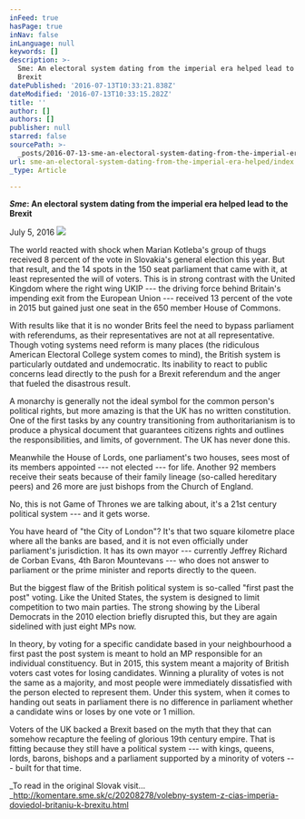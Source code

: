 ```yaml
---
inFeed: true
hasPage: true
inNav: false
inLanguage: null
keywords: []
description: >-
  Sme: An electoral system dating from the imperial era helped lead to the
  Brexit
datePublished: '2016-07-13T10:33:21.838Z'
dateModified: '2016-07-13T10:33:15.282Z'
title: ''
author: []
authors: []
publisher: null
starred: false
sourcePath: >-
  _posts/2016-07-13-sme-an-electoral-system-dating-from-the-imperial-era-helped.md
url: sme-an-electoral-system-dating-from-the-imperial-era-helped/index.html
_type: Article

---
```

**_Sme_: An electoral system dating from the imperial era helped lead to the Brexit**

July 5, 2016
![](https://the-grid-user-content.s3-us-west-2.amazonaws.com/51655939-74de-429d-ae1a-5eca64ad569a.jpg)

The world reacted with shock when Marian Kotleba's group of thugs received 8 percent of the vote in Slovakia's general election this year. But that result, and the 14 spots in the 150 seat parliament that came with it, at least represented the will of voters. This is in strong contrast with the United Kingdom where the right wing UKIP --- the driving force behind Britain's impending exit from the European Union --- received 13 percent of the vote in 2015 but gained just one seat in the 650 member House of Commons. 

With results like that it is no wonder Brits feel the need to bypass parliament with referendums, as their representatives are not at all representative. Though voting systems need reform is many places (the ridiculous American Electoral College system comes to mind), the British system is particularly outdated and undemocratic. Its inability to react to public concerns lead directly to the push for a Brexit referendum and the anger that fueled the disastrous result. 

A monarchy is generally not the ideal symbol for the common person's political rights, but more amazing is that the UK has no written constitution. One of the first tasks by any country transitioning from authoritarianism is to produce a physical document that guarantees citizens rights and outlines the responsibilities, and limits, of government. The UK has never done this. 

Meanwhile the House of Lords, one parliament's two houses, sees most of its members appointed --- not elected --- for life. Another 92 members receive their seats because of their family lineage (so-called hereditary peers) and 26 more are just bishops from the Church of England. 

No, this is not Game of Thrones we are talking about, it's a 21st century political system --- and it gets worse. 

You have heard of "the City of London"? It's that two square kilometre place where all the banks are based, and it is not even officially under parliament's jurisdiction. It has its own mayor --- currently Jeffrey Richard de Corban Evans, 4th Baron Mountevans --- who does not answer to parliament or the prime minister and reports directly to the queen. 

But the biggest flaw of the British political system is so-called "first past the post" voting. Like the United States, the system is designed to limit competition to two main parties. The strong showing by the Liberal Democrats in the 2010 election briefly disrupted this, but they are again sidelined with just eight MPs now. 

In theory, by voting for a specific candidate based in your neighbourhood a first past the post system is meant to hold an MP responsible for an individual constituency. But in 2015, this system meant a majority of British voters cast votes for losing candidates. Winning a plurality of votes is not the same as a majority, and most people were immediately dissatisfied with the person elected to represent them. Under this system, when it comes to handing out seats in parliament there is no difference in parliament whether a candidate wins or loses by one vote or 1 million.

Voters of the UK backed a Brexit based on the myth that they that can somehow recapture the feeling of glorious 19th century empire. That is fitting because they still have a political system --- with kings, queens, lords, barons, bishops and a parliament supported by a minority of voters --- built for that time. 

_To read in the original Slovak visit... _http://komentare.sme.sk/c/20208278/volebny-system-z-cias-imperia-doviedol-britaniu-k-brexitu.html